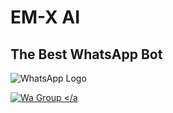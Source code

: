 # EM-X AI

## The Best WhatsApp Bot
![WhatsApp Logo](https://files.catbox.moe/lyna05.jpg)

<a href="https://chat.whatsapp.com/B5ect1hBKDe59ajfH31sMz"><img src="https://img.shields.io/badge/Wa%20Group-blue?style=for-the-badge&logo=whatsapp&logoColor=white" alt="Wa Group"> </a
